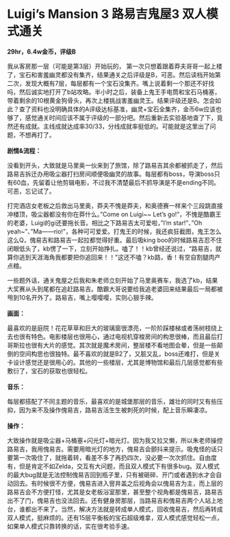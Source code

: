 # Luigi’s Mansion 3 路易吉鬼屋3 双人模式通关
**29hr，6.4w金币，评级B**

我从客房那一层（可能是第3层）开始玩的，
第一次只想着跟着莽夫哥哥一起上楼了，宝石和害羞幽灵都没有集齐，结果通关之后评级是B，可恶。然后读档开始第二次，发现大概有7层，每层都有一个宝石没集齐。嘴上说着剩一个那还不好找吗，然后诚实地打开了b站攻略。半小时之后，装备上鬼王手电筒和宝石马桶塞，带着剩余的10根黄金狗骨头，再次上楼挑战害羞幽灵王。结果评级还是B。怎会如此？查了资料也没明确具体的A评级达标基准，幽灵+宝石全集齐，金币6w应该也够了，感觉通关时间应该不属于评级的一部分吧。然后重新去实验基地查了下，竟然还有成就。主线成就达成率30/33，分线成就率挺低的。可能就是这里出了问题，不想再打了。
<br/><br/>
**剧情&流程：**

没看到开头，大致就是马里奥一伙来到了旅馆，除了路易吉其余都被抓走了，然后路易吉拆迁办用吸尘器打扫房间顺便吸幽灵的故事。每层都有boss，导演boss只有60血，先留着让他剪辑电影，不过我不清楚最后不抓导演是不是ending不同。可恶，忘记试了。

打完酒店女老板之后救出马里奥，莽夫不愧是莽夫，和奥德赛一样来个三段跳直接冲楼顶，吸尘器都没有你在莽什么。”Come on Luigi~~ Let’s go!”，不愧是酷霸王的老婆，Luigi的gi还要拖长音。相比之下路易吉太可爱啦，”I’m star!”、”Oh yeah~”、”Ma——rio!”，各种可可爱爱。打鬼王的时候，我还疯狂截图，鬼王怎么这么Q，傀易吉和路易吉一起拉都觉得好重。最后吸king boo的时候路易吉忍不住闭眼低头了，kb愣了一下，立刻开始挣扎。嗑了！！kb曾经还说过，“路易吉，就算你逃到天涯海角我都要把你追回来！！”这还不嗑？kb路，香！有空自割腿肉产点粮。

一些题外话，通关鬼屋之后我和朱老师立刻开始了马里奥赛车，我选了kb，结果大奖赛从头到尾都在追赶路易吉。酷霸大哥说要给我追老婆回来结果最后一局都被甩到10名开外了。路易吉，嘴上嘤嘤嘤，实则心狠手辣。
<br/><br/>
**画面：**

最喜欢的是庭院！花花草草和巨大的玻璃窗很漂亮，一阶阶踩楼梯或者荡树枝绕上去也很有特色。电影楼层也很用心，通过电视机穿梭房间的构思很棒，而且最后打哥斯拉也很有大片的感觉。其次就是魔术房间，整层楼不看地图会晕，但是一些颠倒的空间构思也很独特。最不喜欢的就是B2了，又脏又乱，boss还难打，但是关卡设计感觉还是很用心的。其他的一些楼层，尤其是博物馆和最后几层感觉都有些敷衍了，宝石的获取也很轻松。
<br/><br/>
**音乐：**

每层都搭配了不同主题的音乐，最喜欢的是城堡那层的音乐，雄壮的同时又有些压抑，因为来不及操作傀易吉，路易吉活生生被刺死的时候，配上音乐瞬凄凉。
<br/><br/>
**操作：**

大致操作就是吸尘器+马桶塞+闪光灯+暗光灯。因为我又拉又懒，所以朱老师操控路易吉，我用傀易吉。需要用暗光灯的地方，傀易吉会颤抖来提示。吸鬼怪的话只要第一次吸住了，就拖着转，看差不多了再扔四次，没必要一次次抓住。自由度有，但是肯定不如Zelda，交互有大问题，而且双人模式下有很多bug。双人模式的最大bug就是无法控制傀易吉回到瓶子里，只有被砸碎、开门或者遇到水才会自动回去。有时候很不方便，傀易吉进入窨井盖之后视角会以傀易吉为主，而上层的路易吉会不方便打怪，尤其是女老板浴室那里，甚至整个视角都是傀易吉，路易吉出不了门，傀易吉也没法回去。还有健身房那层，当路易吉和傀易吉两个人站上地台，谁都出不来了。当然，解决方法就是转成单人模式，回收傀易吉，然后再转成双人模式，挺麻烦的。还有15层平衡板的宝石超级难拿，双人模式感觉轻松一点，如果单人模式只靠转换的话，实在很考验手速。
